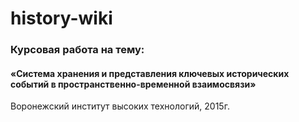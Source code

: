 history-wiki
=========
### Курсовая работа на тему:
#### «Система хранения и представления ключевых исторических событий в пространственно-временной взаимосвязи» 
Воронежский институт высоких технологий, 2015г.

